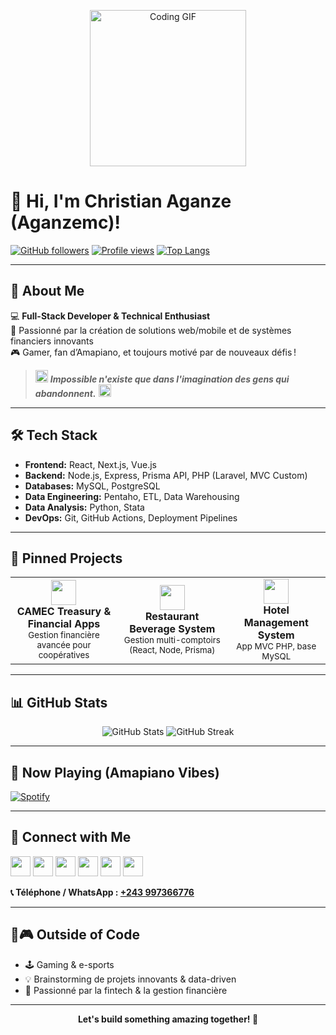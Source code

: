 <!-- Banner GIF d'accueil -->
<p align="center">
  <img src="https://media.giphy.com/media/qgQUggAC3Pfv687qPC/giphy.gif" width="250" alt="Coding GIF"/>
</p>

# 👋 Hi, I'm Christian Aganze (Aganzemc)!

[![GitHub followers](https://img.shields.io/github/followers/Aganzemc?style=social)](https://github.com/Aganzemc)
[![Profile views](https://komarev.com/ghpvc/?username=Aganzemc&color=blue)](https://github.com/Aganzemc)
[![Top Langs](https://github-readme-stats.vercel.app/api/top-langs/?username=Aganzemc&layout=compact&theme=tokyonight)](https://github.com/Aganzemc)

---

## 🚀 About Me

💻 **Full-Stack Developer & Technical Enthusiast**  
🎯 Passionné par la création de solutions web/mobile et de systèmes financiers innovants  
🎮 Gamer, fan d’Amapiano, et toujours motivé par de nouveaux défis !

> <img src="https://img.icons8.com/color/48/000000/quote-left.png" width="20"/>  
> <b><i>Impossible n'existe que dans l'imagination des gens qui abandonnent.</i></b>  
> <img src="https://img.icons8.com/color/48/000000/quote-right.png" width="20"/>

---

## 🛠️ Tech Stack

- **Frontend:** React, Next.js, Vue.js  
- **Backend:** Node.js, Express, Prisma API, PHP (Laravel, MVC Custom)  
- **Databases:** MySQL, PostgreSQL  
- **Data Engineering:** Pentaho, ETL, Data Warehousing  
- **Data Analysis:** Python, Stata  
- **DevOps:** Git, GitHub Actions, Deployment Pipelines

---

## 🌟 Pinned Projects

<table>
  <tr>
    <td align="center">
      <img src="https://img.icons8.com/color/48/000000/online-money-transfer.png" width="40"/><br/>
      <b>CAMEC Treasury & Financial Apps</b><br/>
      <sub>Gestion financière avancée pour coopératives</sub>
    </td>
    <td align="center">
      <img src="https://img.icons8.com/color/48/000000/cocktail.png" width="40"/><br/>
      <b>Restaurant Beverage System</b><br/>
      <sub>Gestion multi-comptoirs (React, Node, Prisma)</sub>
    </td>
    <td align="center">
      <img src="https://img.icons8.com/color/48/000000/hotel.png" width="40"/><br/>
      <b>Hotel Management System</b><br/>
      <sub>App MVC PHP, base MySQL</sub>
    </td>
  </tr>
</table>

---

## 📊 GitHub Stats

<p align="center">
  <img src="https://github-readme-stats.vercel.app/api?username=Aganzemc&show_icons=true&theme=tokyonight" alt="GitHub Stats"/>
  <img src="https://github-readme-streak-stats.herokuapp.com/?user=Aganzemc&theme=tokyonight" alt="GitHub Streak"/>
</p>

---

## 🎵 Now Playing (Amapiano Vibes)

[![Spotify](https://novatorem-aganzemc.vercel.app/api/spotify)](https://open.spotify.com/user/aganzemc)

---

## 🤝 Connect with Me

<a href="https://www.linkedin.com/in/christian-aganze-371774292" target="_blank"><img src="https://img.icons8.com/color/48/000000/linkedin-circled--v1.png" width="32"/></a>
<a href="https://github.com/Aganzemc" target="_blank"><img src="https://img.icons8.com/ios-glyphs/48/000000/github.png" width="32"/></a>
<a href="https://x.com/aganze56915" target="_blank"><img src="https://img.icons8.com/ios-filled/48/000000/twitterx.png" width="32"/></a>
<a href="https://www.instagram.com/aganzechristianmirindi/" target="_blank"><img src="https://img.icons8.com/color/48/000000/instagram-new--v1.png" width="32"/></a>
<a href="https://christianportofolio.netlify.app/" target="_blank"><img src="https://img.icons8.com/color/48/000000/domain.png" width="32"/></a>
<a href="https://buzabyte2024.netlify.app/" target="_blank"><img src="https://img.icons8.com/color/48/000000/company.png" width="32"/></a>

<p>
  <b>📞 Téléphone / WhatsApp : <a href="tel:+243997366776">+243 997366776</a></b>
</p>

---

## 🎵🎮 Outside of Code

- 🕹️ Gaming & e-sports
- 💡 Brainstorming de projets innovants & data-driven
- 💸 Passionné par la fintech & la gestion financière

---

<p align="center">
  <b>Let's build something amazing together! 🚀</b>
</p>
